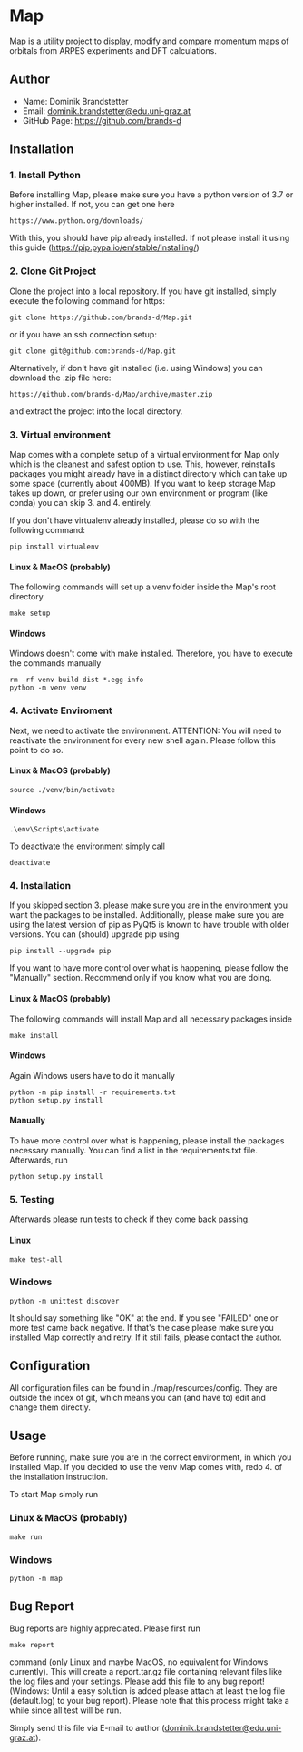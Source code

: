 # Map
Map is a utility project to display, modify and compare momentum maps of
orbitals from ARPES experiments and DFT calculations.


## Author

- Name: Dominik Brandstetter
- Email: dominik.brandstetter@edu.uni-graz.at
- GitHub Page: https://github.com/brands-d


## Installation

### 1. Install Python
Before installing Map, please make sure you have a python version of 3.7
or higher installed. If not, you can get one here

    https://www.python.org/downloads/

With this, you should have pip already installed. If not please install
it using this guide (https://pip.pypa.io/en/stable/installing/)

### 2. Clone Git Project
Clone the project into a local repository. If you have git installed,
simply execute the following command for https:

    git clone https://github.com/brands-d/Map.git

or if you have an ssh connection setup:

    git clone git@github.com:brands-d/Map.git

Alternatively, if don't have git installed (i.e. using Windows) you can
download the .zip file here:

    https://github.com/brands-d/Map/archive/master.zip
    
and extract the project into the local directory.

### 3. Virtual environment
Map comes with a complete setup of a virtual environment for Map only
which is the cleanest and safest option to use. This, however,
reinstalls packages you might already have in a distinct directory
which can take up some space (currently about 400MB).
If you want to keep storage Map takes up down, or prefer using our own
environment or program (like conda) you can skip 3. and 4. entirely.

If you don't have virtualenv already installed, please do so with the
following command:

    pip install virtualenv

#### Linux & MacOS (probably)
The following commands will set up a venv folder inside the Map's root
directory
    
    make setup

#### Windows
Windows doesn't come with make installed. Therefore, you have to execute
the commands manually

    rm -rf venv build dist *.egg-info
    python -m venv venv

### 4. Activate Enviroment
Next, we need to activate the environment. ATTENTION: You will need to
reactivate the environment for every new shell again. Please follow this
point to do so.

#### Linux & MacOS (probably)

    source ./venv/bin/activate
    
#### Windows

    .\env\Scripts\activate

To deactivate the environment simply call

    deactivate
    
### 4. Installation

If you skipped section 3. please make sure you are in the environment
you want the packages to be installed. Additionally, please make sure
you are using the latest version of pip as PyQt5 is known to have
trouble with older versions. You can (should) upgrade pip using

    pip install --upgrade pip

If you want to have more control over what is happening, please
follow the "Manually" section. Recommend only if you know what
you are doing.

#### Linux & MacOS (probably)
The following commands will install Map and all necessary packages
inside
    
    make install

#### Windows
Again Windows users have to do it manually

    python -m pip install -r requirements.txt
    python setup.py install

#### Manually

To have more control over what is happening, please install the
packages necessary manually. You can find a list in the
requirements.txt file. Afterwards, run

    python setup.py install
    
### 5. Testing

Afterwards please run tests to check if they come back passing.

#### Linux

    make test-all

### Windows

    python -m unittest discover


It should say something like "OK" at the end. If you see "FAILED"
one or more test came back negative. If that's the case please make
sure you installed Map correctly and retry. If it still fails, please
contact the author.

## Configuration

All configuration files can be found in ./map/resources/config. They are
outside the index of git, which means you can (and have to) edit and
change them directly.

## Usage

Before running, make sure you are in the correct environment, in which
you installed Map. If you decided to use the venv Map comes with, redo
4. of the installation instruction.

To start Map simply run

### Linux & MacOS (probably)
    
    make run
    
### Windows

    python -m map

## Bug Report

Bug reports are highly appreciated. Please first run

    make report

command (only Linux and maybe MacOS, no equivalent for Windows
currently). This will create a report.tar.gz file containing relevant
files like the log files and your settings. Please add this file to any
bug report! (Windows: Until a easy solution is added please attach at
least the log file (default.log) to your bug report).
Please note that this process might take a while since all test will be
run.

Simply send this file via E-mail to author
(dominik.brandstetter@edu.uni-graz.at).